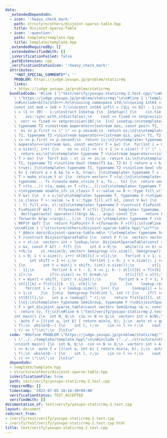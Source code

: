 ```yaml
---
data:
  _extendedDependsOn:
  - icon: ':heavy_check_mark:'
    path: structure/others/disjoint-sparse-table.hpp
    title: Disjoint-Sparse-Table
  - icon: ':question:'
    path: template/template.hpp
    title: template/template.hpp
  _extendedRequiredBy: []
  _extendedVerifiedWith: []
  _isVerificationFailed: false
  _pathExtension: cpp
  _verificationStatusIcon: ':heavy_check_mark:'
  attributes:
    '*NOT_SPECIAL_COMMENTS*': ''
    PROBLEM: https://judge.yosupo.jp/problem/staticrmq
    links:
    - https://judge.yosupo.jp/problem/staticrmq
  bundledCode: "#line 1 \"test/verify/yosupo-staticrmq-2.test.cpp\"\n#define PROBLEM\
    \ \"https://judge.yosupo.jp/problem/staticrmq\"\n\n#line 1 \"template/template.hpp\"\
    \n#include<bits/stdc++.h>\n\nusing namespace std;\n\nusing int64 = long long;\n\
    const int mod = 1e9 + 7;\n\nconst int64 infll = (1LL << 62) - 1;\nconst int inf\
    \ = (1 << 30) - 1;\n\nstruct IoSetup {\n  IoSetup() {\n    cin.tie(nullptr);\n\
    \    ios::sync_with_stdio(false);\n    cout << fixed << setprecision(10);\n  \
    \  cerr << fixed << setprecision(10);\n  }\n} iosetup;\n\ntemplate< typename T1,\
    \ typename T2 >\nostream &operator<<(ostream &os, const pair< T1, T2 >& p) {\n\
    \  os << p.first << \" \" << p.second;\n  return os;\n}\n\ntemplate< typename\
    \ T1, typename T2 >\nistream &operator>>(istream &is, pair< T1, T2 > &p) {\n \
    \ is >> p.first >> p.second;\n  return is;\n}\n\ntemplate< typename T >\nostream\
    \ &operator<<(ostream &os, const vector< T > &v) {\n  for(int i = 0; i < (int)\
    \ v.size(); i++) {\n    os << v[i] << (i + 1 != v.size() ? \" \" : \"\");\n  }\n\
    \  return os;\n}\n\ntemplate< typename T >\nistream &operator>>(istream &is, vector<\
    \ T > &v) {\n  for(T &in : v) is >> in;\n  return is;\n}\n\ntemplate< typename\
    \ T1, typename T2 >\ninline bool chmax(T1 &a, T2 b) { return a < b && (a = b,\
    \ true); }\n\ntemplate< typename T1, typename T2 >\ninline bool chmin(T1 &a, T2\
    \ b) { return a > b && (a = b, true); }\n\ntemplate< typename T = int64 >\nvector<\
    \ T > make_v(size_t a) {\n  return vector< T >(a);\n}\n\ntemplate< typename T,\
    \ typename... Ts >\nauto make_v(size_t a, Ts... ts) {\n  return vector< decltype(make_v<\
    \ T >(ts...)) >(a, make_v< T >(ts...));\n}\n\ntemplate< typename T, typename V\
    \ >\ntypename enable_if< is_class< T >::value == 0 >::type fill_v(T &t, const\
    \ V &v) {\n  t = v;\n}\n\ntemplate< typename T, typename V >\ntypename enable_if<\
    \ is_class< T >::value != 0 >::type fill_v(T &t, const V &v) {\n  for(auto &e\
    \ : t) fill_v(e, v);\n}\n\ntemplate< typename F >\nstruct FixPoint : F {\n  explicit\
    \ FixPoint(F &&f) : F(forward< F >(f)) {}\n\n  template< typename... Args >\n\
    \  decltype(auto) operator()(Args &&... args) const {\n    return F::operator()(*this,\
    \ forward< Args >(args)...);\n  }\n};\n \ntemplate< typename F >\ninline decltype(auto)\
    \ MFP(F &&f) {\n  return FixPoint< F >{forward< F >(f)};\n}\n#line 4 \"test/verify/yosupo-staticrmq-2.test.cpp\"\
    \n\n#line 1 \"structure/others/disjoint-sparse-table.hpp\"\n/**\n * @brief Disjoint-Sparse-Table\n\
    \ * @docs docs/disjoint-sparse-table.md\n */\ntemplate< typename Semigroup, typename\
    \ F >\nstruct DisjointSparseTable {\n  const F f;\n  vector< vector< Semigroup\
    \ > > st;\n  vector< int > lookup;\n\n  DisjointSparseTable(const vector< Semigroup\
    \ > &v, const F &f) : f(f) {\n    int b = 0;\n    while((1 << b) <= v.size())\
    \ ++b;\n    st.resize(b, vector< Semigroup >(v.size(), Semigroup()));\n    for(int\
    \ i = 0; i < v.size(); i++) st[0][i] = v[i];\n    for(int i = 1; i < b; i++) {\n\
    \      int shift = 1 << i;\n      for(int j = 0; j < v.size(); j += shift << 1)\
    \ {\n        int t = min(j + shift, (int) v.size());\n        st[i][t - 1] = v[t\
    \ - 1];\n        for(int k = t - 2; k >= j; k--) st[i][k] = f(v[k], st[i][k +\
    \ 1]);\n        if(v.size() <= t) break;\n        st[i][t] = v[t];\n        int\
    \ r = min(t + shift, (int) v.size());\n        for(int k = t + 1; k < r; k++)\
    \ st[i][k] = f(st[i][k - 1], v[k]);\n      }\n    }\n    lookup.resize(1 << b);\n\
    \    for(int i = 2; i < lookup.size(); i++) {\n      lookup[i] = lookup[i >> 1]\
    \ + 1;\n    }\n  }\n\n  Semigroup fold(int l, int r) {\n    if(l >= --r) return\
    \ st[0][l];\n    int p = lookup[l ^ r];\n    return f(st[p][l], st[p][r]);\n \
    \ }\n};\n\ntemplate< typename SemiGroup, typename F >\nDisjointSparseTable< SemiGroup,\
    \ F > get_disjoint_sparse_table(const vector< SemiGroup >& v, const F& f) {\n\
    \  return {v, f};\n}\n#line 6 \"test/verify/yosupo-staticrmq-2.test.cpp\"\n\n\
    int main() {\n  int N, Q;\n  cin >> N >> Q;\n  vector< int > A(N);\n  cin >> A;\n\
    \  auto f = [](int a, int b) { return min(a, b); };\n  auto st = get_disjoint_sparse_table(A,\
    \ f);\n  while(Q--) {\n    int l, r;\n    cin >> l >> r;\n    cout << st.fold(l,\
    \ r) << \"\\n\";\n  }\n}\n"
  code: "#define PROBLEM \"https://judge.yosupo.jp/problem/staticrmq\"\n\n#include\
    \ \"../../template/template.hpp\"\n\n#include \"../../structure/others/disjoint-sparse-table.hpp\"\
    \n\nint main() {\n  int N, Q;\n  cin >> N >> Q;\n  vector< int > A(N);\n  cin\
    \ >> A;\n  auto f = [](int a, int b) { return min(a, b); };\n  auto st = get_disjoint_sparse_table(A,\
    \ f);\n  while(Q--) {\n    int l, r;\n    cin >> l >> r;\n    cout << st.fold(l,\
    \ r) << \"\\n\";\n  }\n}\n"
  dependsOn:
  - template/template.hpp
  - structure/others/disjoint-sparse-table.hpp
  isVerificationFile: true
  path: test/verify/yosupo-staticrmq-2.test.cpp
  requiredBy: []
  timestamp: '2022-07-05 18:16:30+09:00'
  verificationStatus: TEST_ACCEPTED
  verifiedWith: []
documentation_of: test/verify/yosupo-staticrmq-2.test.cpp
layout: document
redirect_from:
- /verify/test/verify/yosupo-staticrmq-2.test.cpp
- /verify/test/verify/yosupo-staticrmq-2.test.cpp.html
title: test/verify/yosupo-staticrmq-2.test.cpp
---
```

